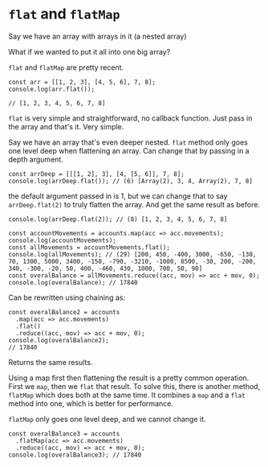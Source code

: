 # `flat` and `flatMap`

Say we have an array with arrays in it (a nested array)

What if we wanted to put it all into one big array?

`flat` and `flatMap` are pretty recent.

```
const arr = [[1, 2, 3], [4, 5, 6], 7, 8];
console.log(arr.flat());

// [1, 2, 3, 4, 5, 6, 7, 8]
```

`flat` is very simple and straightforward, no callback function. Just pass in the array and that's it. Very simple.

Say we have an array that's even deeper nested. `flat` method only goes one level deep when flattening an array. Can change that by passing in a depth argument.

```
const arrDeep = [[[1, 2], 3], [4, [5, 6]], 7, 8];
console.log(arrDeep.flat()); // (6) [Array(2), 3, 4, Array(2), 7, 8]
```

the default argument passed in is 1, but we can change that to say `arrDeep.flat(2)` to truly flatten the array. And get the same result as before.

```
console.log(arrDeep.flat(2)); // (8) [1, 2, 3, 4, 5, 6, 7, 8]
```

```
const accountMovements = accounts.map(acc => acc.movements);
console.log(accountMovements);
const allMovements = accountMovements.flat();
console.log(allMovements); // (29) [200, 450, -400, 3000, -650, -130, 70, 1300, 5000, 3400, -150, -790, -3210, -1000, 8500, -30, 200, -200, 340, -300, -20, 50, 400, -460, 430, 1000, 700, 50, 90]
const overalBalance = allMovements.reduce((acc, mov) => acc + mov, 0);
console.log(overalBalance); // 17840
```

Can be rewritten using chaining as:

```
const overalBalance2 = accounts
  .map(acc => acc.movements)
  .flat()
  .reduce((acc, mov) => acc + mov, 0);
console.log(overalBalance2);
// 17840
```

Returns the same results.

Using a map first then flattening the result is a pretty common operation. First we `map`, then we `flat` that result. To solve this, there is another method, `flatMap` which does both at the same time. It combines a `map` and a `flat` method into one, which is better for performance.

`flatMap` only goes one level deep, and we cannot change it.

```
const overalBalance3 = accounts
  .flatMap(acc => acc.movements)
  .reduce((acc, mov) => acc + mov, 0);
console.log(overalBalance3); // 17840
```
